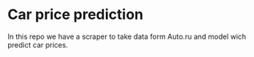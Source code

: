 # Car price prediction

In this repo we have a scraper to take data form Auto.ru and model wich predict car prices.
